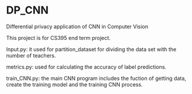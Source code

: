 # DP_CNN
Differential privacy  application of CNN in Computer Vision

This project is for CS395 end term project.

Input.py: it used for partition_dataset for dividing the data set with the number of teachers.

metrics.py: used for calculating the accuracy of label predictions.

train_CNN.py: the main CNN program includes the fuction of getting data, create the training model and the training CNN process.
